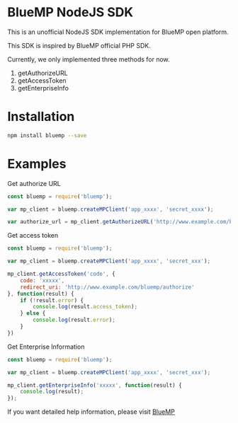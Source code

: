 BlueMP NodeJS SDK
=================

This is an unofficial NodeJS SDK implementation for BlueMP open platform.

This SDK is inspired by BlueMP official PHP SDK.


Currently, we only implemented three methods for now.

1. getAuthorizeURL
2. getAccessToken
3. getEnterpriseInfo


# Installation

```bash
npm install bluemp --save
```

# Examples

Get authorize URL

```js
const bluemp = require('bluemp');

var mp_client = bluemp.createMPClient('app_xxxx', 'secret_xxxx');

var authorize_url = mp_client.getAuthorizeURL('http://www.example.com/bluemp/authorize', 'code');

```

Get access token

```js
const bluemp = require('bluemp');

var mp_client = bluemp.createMPClient('app_xxxx', 'secret_xxx');

mp_client.getAccessToken('code', {
    code: 'xxxxx',
    redirect_uri: 'http://www.example.com/bluemp/authorize'
}, function(result) {
    if (!result.error) {
        console.log(result.access_token);
    } else {
        console.log(result.error);
    }
})
```

Get Enterprise Information

```js
const bluemp = require('bluemp');

var mp_client = bluemp.createMPClient('app_xxxx', 'secret_xxx');

mp_client.getEnterpriseInfo('xxxxx', function(result) {
    console.log(result);
});

```

If you want detailed help information, please visit [BlueMP](http://open.bluemp.cn/)